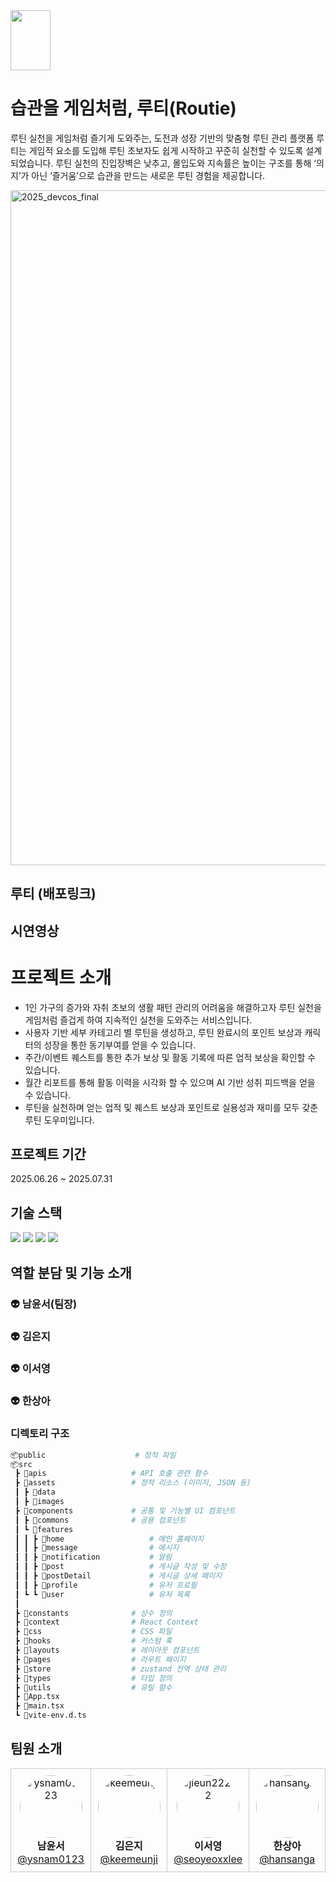 <img src="https://github.com/user-attachments/assets/3a384865-7d8f-42c6-978b-858054a0ce05" width="64" height="96" />

# 습관을 게임처럼, 루티(Routie)
루틴 실천을 게임처럼 즐기게 도와주는, 도전과 성장 기반의 맞춤형 루틴 관리 플랫폼 루티는 게임적 요소를 도입해 루틴 초보자도 쉽게 시작하고 꾸준히 실천할 수 있도록 설계되었습니다. 루틴 실천의 진입장벽은 낮추고, 몰입도와 지속률은 높이는 구조를 통해 ‘의지’가 아닌 ‘즐거움’으로 습관을 만드는 새로운 루틴 경험을 제공합니다.

<img width="1920" height="1080" alt="2025_devcos_final" src="https://github.com/user-attachments/assets/26f5fcf0-a9a8-4f98-9e5d-20f3f6db6441" />

## 루티 (배포링크)


## 시연영상


# 프로젝트 소개
* 1인 가구의 증가와 자취 초보의 생활 패턴 관리의 어려움을 해결하고자 루틴 실천을 게임처럼 즐겁게 하여 지속적인 실천을 도와주는 서비스입니다.
* 사용자 기반 세부 카테고리 별 루틴을 생성하고, 루틴 완료시의 포인트 보상과 캐릭터의 성장을 통한 동기부여를 얻을 수 있습니다.
* 주간/이벤트 퀘스트를 통한 추가 보상 및 활동 기록에 따른 업적 보상을 확인할 수 있습니다.
* 월간 리포트를 통해 활동 이력을 시각화 할 수 있으며 AI 기반 성취 피드백을 얻을 수 있습니다.
* 루틴을 실천하며 얻는 업적 및 퀘스트 보상과 포인트로 실용성과 재미를 모두 갖춘 루틴 도우미입니다.

## 프로젝트 기간

2025.06.26 ~ 2025.07.31

## 기술 스택

<img src="https://img.shields.io/badge/react-61DAFB?style=for-the-badge&logo=react&logoColor=black">
<img src="https://img.shields.io/badge/tailwindcss-06B6D4?style=for-the-badge&logo=tailwindcss&logoColor=white">
<img src="https://img.shields.io/badge/typescript-3178C6?style=for-the-badge&logo=typescript&logoColor=white">
<img src="https://img.shields.io/badge/axios-5A29E4?style=for-the-badge&logo=axios&logoColor=white">




## 역할 분담 및 기능 소개
### 👽 남윤서(팀장)

### 👽 김은지

### 👽 이서영

### 👽 한상아


### 디렉토리 구조

```bash
📦public                    # 정적 파일
📦src
 ┣ 📂apis                   # API 호출 관련 함수
 ┣ 📂assets                 # 정적 리소스 (이미지, JSON 등)
 ┃ ┣ 📂data
 ┃ ┣ 📂images
 ┣ 📂components             # 공통 및 기능별 UI 컴포넌트
 ┃ ┣ 📂commons              # 공용 컴포넌트
 ┃ ┗ 📂features
 ┃ ┃ ┣ 📂home                   # 메인 홈페이지
 ┃ ┃ ┣ 📂message                # 메시지
 ┃ ┃ ┣ 📂notification           # 알림
 ┃ ┃ ┣ 📂post                   # 게시글 작성 및 수정
 ┃ ┃ ┣ 📂postDetail             # 게시글 상세 페이지
 ┃ ┃ ┣ 📂profile                # 유저 프로필
 ┃ ┗ ┗ 📂user                   # 유저 목록
 ┃
 ┣ 📂constants              # 상수 정의
 ┣ 📂context                # React Context
 ┣ 📂css                    # CSS 파일
 ┣ 📂hooks                  # 커스텀 훅
 ┣ 📂layouts                # 레이아웃 컴포넌트
 ┣ 📂pages                  # 라우트 페이지
 ┣ 📂store                  # zustand 전역 상태 관리
 ┣ 📂types                  # 타입 정의
 ┣ 📂utils                  # 유틸 함수
 ┣ 📜App.tsx
 ┣ 📜main.tsx
 ┗ 📜vite-env.d.ts
```

## 팀원 소개

<div align="center">

  <table>
    <tr>
      <td align="center" style="border:1px solid #ccc; border-radius:10px; padding:10px; width:200px;">
        <img src="https://github.com/ysnam0123.png" width="100px;" style="border-radius:50%;" alt="ysnam0123"/><br />
        <b>남윤서</b><br />
        <a href="https://github.com/ysnam0123">@ysnam0123</a>
      </td>
      <td align="center" style="border:1px solid #ccc; border-radius:10px; padding:10px; width:200px;">
        <img src="https://github.com/keemeunji.png" width="100px;" style="border-radius:50%;" alt="keemeunji"/><br />
        <b>김은지</b><br />
        <a href="https://github.com/keemeunji">@keemeunji</a>
      </td>
      <td align="center" style="border:1px solid #ccc; border-radius:10px; padding:10px; width:200px;">
        <img src="https://github.com/seoyeoxxlee.png" width="100px;" style="border-radius:50%;" alt="jieun22222"/><br />
        <b>이서영</b><br />
        <a href="https://github.com/seoyeoxxlee">@seoyeoxxlee</a>
      </td>
      <td align="center" style="border:1px solid #ccc; border-radius:10px; padding:10px; width:200px;">
        <img src="https://github.com/hansanga.png" width="100px;" style="border-radius:50%;" alt="hansanga"/><br />
        <b>한상아</b><br />
        <a href="https://github.com/hansanga">@hansanga</a>
      </td>
    </tr>
  </table>

</div>

##
